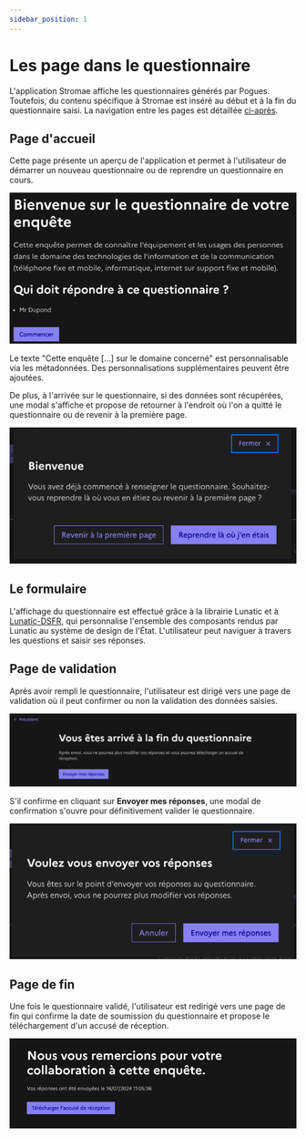 ```yaml
---
sidebar_position: 1
---
```


# Les page dans le questionnaire

L'application Stromae affiche les questionnaires générés par Pogues. Toutefois, du contenu spécifique à Stromae est inséré au début et à la fin du questionnaire saisi. La navigation entre les pages est détaillée [ci-après](../navigation.md).

## Page d'accueil

Cette page présente un aperçu de l'application et permet à l'utilisateur de démarrer un nouveau questionnaire ou de reprendre un questionnaire en cours.

![Page d'accueil](/img/welcomePage.png)

Le texte "Cette enquête [...] sur le domaine concerné" est personnalisable via les métadonnées. Des personnalisations supplémentaires peuvent être ajoutées.

De plus, à l'arrivée sur le questionnaire, si des données sont récupérées, une modal s'affiche et propose de retourner à l'endroit où l'on a quitté le questionnaire ou de revenir à la première page.

![Modal d'accueil](/img/welcomeModal.png)

## Le formulaire

L'affichage du questionnaire est effectué grâce à la librairie Lunatic et à [Lunatic-DSFR](https://github.com/InseeFr/Lunatic-dsfr), qui personnalise l'ensemble des composants rendus par Lunatic au système de design de l'État. L'utilisateur peut naviguer à travers les questions et saisir ses réponses.

## Page de validation

Après avoir rempli le questionnaire, l'utilisateur est dirigé vers une page de validation où il peut confirmer ou non la validation des données saisies.

![Page de validation](/img/validationPage.png)

S'il confirme en cliquant sur **Envoyer mes réponses**, une modal de confirmation s'ouvre pour définitivement valider le questionnaire.

![Modal de validation](/img/validationModal.png)

## Page de fin

Une fois le questionnaire validé, l'utilisateur est redirigé vers une page de fin qui confirme la date de soumission du questionnaire et propose le téléchargement d'un accusé de réception.

![Page de fin](/img/endPage.png)
